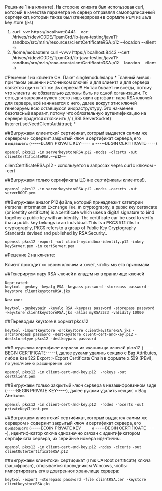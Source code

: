 Решение 1 (на клиенте). На стороне клиента был использован curl, который в качестве параметра на сервер отправлял самоподписанный сертификат, который также был сгенерирован в формате PEM из Java key store (jks)

1) curl -vvv https://localhost:8443 --cert /drives/c/dev/CODE/TpamCrd/lib-java-testing/java11-sandbox/src/main/resources/clientCertificateRSA.p12 --location --silent -k
2) /home/mobaxterm  curl -vvvv https://localhost:8443 --cert /drives/c/dev/CODE/TpamCrd/lib-java-testing/java11-sandbox/src/main/resources/clientCertificateRSA.p12 --location --silent -k


#Решение 1 на клиенте 
См. Пакет singlemoduledapp
*
Главный вывод: при таком решении источником ключей и для клиента и для сервера является один и тот же jks сервера!!! Но так бывает не всегда, потому что клиенты не обязательно должны быть из одной организации.
То есть для затравки нужен всего лишь один артефакт: пара RSA ключей для сервера, всё начинается с него, далее вокруг этих ключей генерируем всю оставшуюся инфраструктуру.
Это наименее безопасный вариант, потому что обязательную аутентификацию на сервере придется отключить
//    ((SSLServerSocket) listener).setNeedClientAuth(true);
*


##Выгружаем клиентский сертификат, который выдается самим же сервером и содержит закрытый ключ и сертификат сервера, его выдавшего (-----BEGIN PRIVATE KEY----- и -----BEGIN CERTIFICATE-----)
```
openssl pkcs12 -in serverkeystoreRSA.p12 -nodes -clcerts -out clientCertificateRSA.~~p12~~
```
clientCertificateRSA.p12 - используется в запросах через curl с ключом --cert

##Выгружаем только сертификаты ЦС (не сертификаты клиентов!).
```
openssl pkcs12 -in serverkeystoreRSA.p12 -nodes -cacerts -out serverROOT.pem
```
##Выгружаем аналог P12 файла, который  принадлежит категории Personal Information Exchange File. In cryptography, a public key certificate (or identity certificate) is a certificate which uses a digital signature to bind together a public key with an identity. The certificate can be used to verify that a public key belongs to an individual. This is a PKCS #12 file. In cryptography, PKCS refers to a group of Public Key Cryptography Standards devised and published by RSA Security..
```
openssl pkcs12 -export -out client-mysandbox-identity.p12 -inkey keyServer.pem -in certServer.pem
```


#Решение 2 на клиенте:

Клиент приходит со своим ключем и хочет, чтобы мы его принимали

##Генерируем пару RSA ключей и кладем их в хранилище ключей
```
Depricated:
keytool -genkey -keyalg RSA -keypass password -storepass password -keystore clientkeystoreRSA.jks

New one:

keytool -genkeypair -keyalg RSA -keypass password -storepass password -keystore clientkeystoreRSA.jks -alias myRSA2023 -validity 10000

```
##Переводим keystore в формат pkcs12
```
keytool -importkeystore -srckeystore clientkeystoreRSA.jks -srcstorepass password -destkeystore client-cert-and-key.p12 -deststoretype pkcs12 -destkeypass password
```

##Выгружаем сертификат сервера из хранилища ключей pkcs12 (-----BEGIN CERTIFICATE-----), далее руками удалить секцию с Bag Attributes, 
либо в kse 522 Export > Export Certificate Chain  в формате x.509 (PEM), по умолчанию расширение .cer
```
openssl pkcs12 -in client-cert-and-key.p12  -nokeys -out certClient.pem
```
##Выгружаем только закрытый ключ сервера в незашифрованном виде (-----BEGIN PRIVATE KEY-----), далее руками удалить секцию с Bag Attributes
```
openssl pkcs12 -in client-cert-and-key.p12  -nodes -nocerts -out privateKeyClient.pem
```

##Выгружаем клиентский сертификат, который выдается самим же сервером и содержит закрытый ключ и сертификат сервера, его выдавшего (-----BEGIN PRIVATE KEY----- и -----BEGIN CERTIFICATE-----), идентификатор ключа однозначно связан с идентификатором сертификата сервера, их серийные номера идентичны.
```
openssl pkcs12 -in client-cert-and-key.p12 -nodes -clcerts -out clientOuterCertificateRSA.p12
```
##Выгружаем клиентский сертификат (This CA Root certificate) ключа (зашифрован), открывается проводником Windows, чтобы импортировать его в доверенное хранилище сервера:
```
keytool -export -storepass password -file clientRSA.cer -keystore clientkeystoreRSA.jks
```